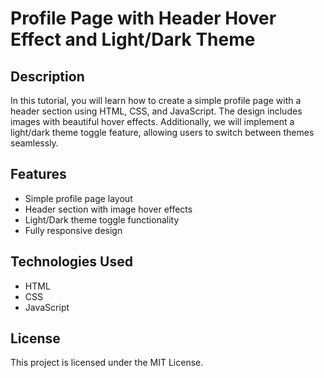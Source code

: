 # Profile Page with Header Hover Effect and Light/Dark Theme

## Description

In this tutorial, you will learn how to create a simple profile page with a header section using HTML, CSS, and JavaScript. The design includes images with beautiful hover effects. Additionally, we will implement a light/dark theme toggle feature, allowing users to switch between themes seamlessly.

## Features

- Simple profile page layout
- Header section with image hover effects
- Light/Dark theme toggle functionality
- Fully responsive design

## Technologies Used

- HTML
- CSS
- JavaScript

## License

This project is licensed under the MIT License.
